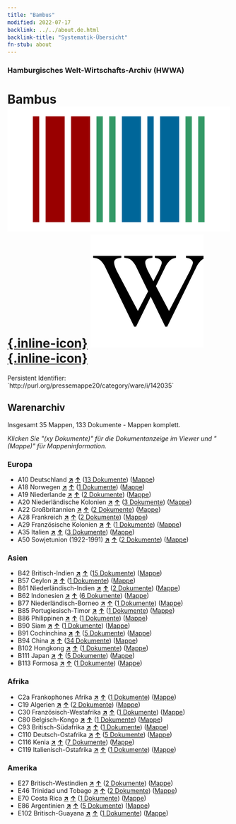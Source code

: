```yaml
---
title: "Bambus"
modified: 2022-07-17
backlink: ../../about.de.html
backlink-title: "Systematik-Übersicht"
fn-stub: about
---
```


### Hamburgisches Welt-Wirtschafts-Archiv (HWWA)

# Bambus &#160; [![Wikidata](/images/Wikidata-logo.svg "Wikidata"){.inline-icon}](http://www.wikidata.org/entity/Q670887) [![Wikipedia](/images/Wikipedia-W.svg "Wikipedia"){.inline-icon}](https://de.wikipedia.org/wiki/Bambus)

<div class="hint">Persistent Identifier: `http://purl.org/pressemappe20/category/ware/i/142035`</div>







## Warenarchiv




Insgesamt 35 Mappen, 133 Dokumente - Mappen komplett.

_Klicken Sie "(xy Dokumente)" für die Dokumentanzeige im Viewer und "(Mappe)" für Mappeninformation._




### Europa

- A10 Deutschland [**&nearr;**](../../../geo/i/126128/about.de.html "Deutschland (alle Mappen)") [**&uarr;**](../../../geo/about.de.html#A10 "Ländersystematik") (<a href="https://pm20.zbw.eu/iiifview/folder/wa/142035,126128" title="über: Bambus : Deutschland" target="_blank">13 Dokumente</a>) ([Mappe](../../../../folder/wa/1420xx/142035/1261xx/126128/about.de.html))
- A18 Norwegen [**&nearr;**](../../../geo/i/140969/about.de.html "Norwegen (alle Mappen)") [**&uarr;**](../../../geo/about.de.html#A18 "Ländersystematik") (<a href="https://pm20.zbw.eu/iiifview/folder/wa/142035,140969" title="über: Bambus : Norwegen" target="_blank">1 Dokumente</a>) ([Mappe](../../../../folder/wa/1420xx/142035/1409xx/140969/about.de.html))
- A19 Niederlande [**&nearr;**](../../../geo/i/140970/about.de.html "Niederlande (alle Mappen)") [**&uarr;**](../../../geo/about.de.html#A19 "Ländersystematik") (<a href="https://pm20.zbw.eu/iiifview/folder/wa/142035,140970" title="über: Bambus : Niederlande" target="_blank">2 Dokumente</a>) ([Mappe](../../../../folder/wa/1420xx/142035/1409xx/140970/about.de.html))
- A20 Niederländische Kolonien [**&nearr;**](../../../geo/i/140971/about.de.html "Niederländische Kolonien (alle Mappen)") [**&uarr;**](../../../geo/about.de.html#A20 "Ländersystematik") (<a href="https://pm20.zbw.eu/iiifview/folder/wa/142035,140971" title="über: Bambus : Niederländische Kolonien" target="_blank">3 Dokumente</a>) ([Mappe](../../../../folder/wa/1420xx/142035/1409xx/140971/about.de.html))
- A22 Großbritannien [**&nearr;**](../../../geo/i/140974/about.de.html "Großbritannien (alle Mappen)") [**&uarr;**](../../../geo/about.de.html#A22 "Ländersystematik") (<a href="https://pm20.zbw.eu/iiifview/folder/wa/142035,140974" title="über: Bambus : Großbritannien" target="_blank">2 Dokumente</a>) ([Mappe](../../../../folder/wa/1420xx/142035/1409xx/140974/about.de.html))
- A28 Frankreich [**&nearr;**](../../../geo/i/140982/about.de.html "Frankreich (alle Mappen)") [**&uarr;**](../../../geo/about.de.html#A28 "Ländersystematik") (<a href="https://pm20.zbw.eu/iiifview/folder/wa/142035,140982" title="über: Bambus : Frankreich" target="_blank">2 Dokumente</a>) ([Mappe](../../../../folder/wa/1420xx/142035/1409xx/140982/about.de.html))
- A29 Französische Kolonien [**&nearr;**](../../../geo/i/140983/about.de.html "Französische Kolonien (alle Mappen)") [**&uarr;**](../../../geo/about.de.html#A29 "Ländersystematik") (<a href="https://pm20.zbw.eu/iiifview/folder/wa/142035,140983" title="über: Bambus : Französische Kolonien" target="_blank">1 Dokumente</a>) ([Mappe](../../../../folder/wa/1420xx/142035/1409xx/140983/about.de.html))
- A35 Italien [**&nearr;**](../../../geo/i/141008/about.de.html "Italien (alle Mappen)") [**&uarr;**](../../../geo/about.de.html#A35 "Ländersystematik") (<a href="https://pm20.zbw.eu/iiifview/folder/wa/142035,141008" title="über: Bambus : Italien" target="_blank">3 Dokumente</a>) ([Mappe](../../../../folder/wa/1420xx/142035/1410xx/141008/about.de.html))
- A50 Sowjetunion (1922-1991) [**&nearr;**](../../../geo/i/141043/about.de.html "Sowjetunion (1922-1991) (alle Mappen)") [**&uarr;**](../../../geo/about.de.html#A50 "Ländersystematik") (<a href="https://pm20.zbw.eu/iiifview/folder/wa/142035,141043" title="über: Bambus : Sowjetunion (1922-1991)" target="_blank">2 Dokumente</a>) ([Mappe](../../../../folder/wa/1420xx/142035/1410xx/141043/about.de.html))

### Asien

- B42 Britisch-Indien [**&nearr;**](../../../geo/i/141189/about.de.html "Britisch-Indien (alle Mappen)") [**&uarr;**](../../../geo/about.de.html#B42 "Ländersystematik") (<a href="https://pm20.zbw.eu/iiifview/folder/wa/142035,141189" title="über: Bambus : Britisch-Indien" target="_blank">15 Dokumente</a>) ([Mappe](../../../../folder/wa/1420xx/142035/1411xx/141189/about.de.html))
- B57 Ceylon [**&nearr;**](../../../geo/i/141204/about.de.html "Ceylon (alle Mappen)") [**&uarr;**](../../../geo/about.de.html#B57 "Ländersystematik") (<a href="https://pm20.zbw.eu/iiifview/folder/wa/142035,141204" title="über: Bambus : Ceylon" target="_blank">1 Dokumente</a>) ([Mappe](../../../../folder/wa/1420xx/142035/1412xx/141204/about.de.html))
- B61 Niederländisch-Indien [**&nearr;**](../../../geo/i/141215/about.de.html "Niederländisch-Indien (alle Mappen)") [**&uarr;**](../../../geo/about.de.html#B61 "Ländersystematik") (<a href="https://pm20.zbw.eu/iiifview/folder/wa/142035,141215" title="über: Bambus : Niederländisch-Indien" target="_blank">2 Dokumente</a>) ([Mappe](../../../../folder/wa/1420xx/142035/1412xx/141215/about.de.html))
- B62 Indonesien [**&nearr;**](../../../geo/i/141218/about.de.html "Indonesien (alle Mappen)") [**&uarr;**](../../../geo/about.de.html#B62 "Ländersystematik") (<a href="https://pm20.zbw.eu/iiifview/folder/wa/142035,141218" title="über: Bambus : Indonesien" target="_blank">6 Dokumente</a>) ([Mappe](../../../../folder/wa/1420xx/142035/1412xx/141218/about.de.html))
- B77 Niederländisch-Borneo [**&nearr;**](../../../geo/i/141227/about.de.html "Niederländisch-Borneo (alle Mappen)") [**&uarr;**](../../../geo/about.de.html#B77 "Ländersystematik") (<a href="https://pm20.zbw.eu/iiifview/folder/wa/142035,141227" title="über: Bambus : Niederländisch-Borneo" target="_blank">1 Dokumente</a>) ([Mappe](../../../../folder/wa/1420xx/142035/1412xx/141227/about.de.html))
- B85 Portugiesisch-Timor [**&nearr;**](../../../geo/i/141238/about.de.html "Portugiesisch-Timor (alle Mappen)") [**&uarr;**](../../../geo/about.de.html#B85 "Ländersystematik") (<a href="https://pm20.zbw.eu/iiifview/folder/wa/142035,141238" title="über: Bambus : Portugiesisch-Timor" target="_blank">1 Dokumente</a>) ([Mappe](../../../../folder/wa/1420xx/142035/1412xx/141238/about.de.html))
- B86 Philippinen [**&nearr;**](../../../geo/i/141240/about.de.html "Philippinen (alle Mappen)") [**&uarr;**](../../../geo/about.de.html#B86 "Ländersystematik") (<a href="https://pm20.zbw.eu/iiifview/folder/wa/142035,141240" title="über: Bambus : Philippinen" target="_blank">1 Dokumente</a>) ([Mappe](../../../../folder/wa/1420xx/142035/1412xx/141240/about.de.html))
- B90 Siam [**&nearr;**](../../../geo/i/141242/about.de.html "Siam (alle Mappen)") [**&uarr;**](../../../geo/about.de.html#B90 "Ländersystematik") (<a href="https://pm20.zbw.eu/iiifview/folder/wa/142035,141242" title="über: Bambus : Siam" target="_blank">1 Dokumente</a>) ([Mappe](../../../../folder/wa/1420xx/142035/1412xx/141242/about.de.html))
- B91 Cochinchina [**&nearr;**](../../../geo/i/141243/about.de.html "Cochinchina (alle Mappen)") [**&uarr;**](../../../geo/about.de.html#B91 "Ländersystematik") (<a href="https://pm20.zbw.eu/iiifview/folder/wa/142035,141243" title="über: Bambus : Cochinchina" target="_blank">5 Dokumente</a>) ([Mappe](../../../../folder/wa/1420xx/142035/1412xx/141243/about.de.html))
- B94 China [**&nearr;**](../../../geo/i/141253/about.de.html "China (alle Mappen)") [**&uarr;**](../../../geo/about.de.html#B94 "Ländersystematik") (<a href="https://pm20.zbw.eu/iiifview/folder/wa/142035,141253" title="über: Bambus : China" target="_blank">34 Dokumente</a>) ([Mappe](../../../../folder/wa/1420xx/142035/1412xx/141253/about.de.html))
- B102 Hongkong [**&nearr;**](../../../geo/i/141268/about.de.html "Hongkong (alle Mappen)") [**&uarr;**](../../../geo/about.de.html#B102 "Ländersystematik") (<a href="https://pm20.zbw.eu/iiifview/folder/wa/142035,141268" title="über: Bambus : Hongkong" target="_blank">1 Dokumente</a>) ([Mappe](../../../../folder/wa/1420xx/142035/1412xx/141268/about.de.html))
- B111 Japan [**&nearr;**](../../../geo/i/141272/about.de.html "Japan (alle Mappen)") [**&uarr;**](../../../geo/about.de.html#B111 "Ländersystematik") (<a href="https://pm20.zbw.eu/iiifview/folder/wa/142035,141272" title="über: Bambus : Japan" target="_blank">5 Dokumente</a>) ([Mappe](../../../../folder/wa/1420xx/142035/1412xx/141272/about.de.html))
- B113 Formosa [**&nearr;**](../../../geo/i/141274/about.de.html "Formosa (alle Mappen)") [**&uarr;**](../../../geo/about.de.html#B113 "Ländersystematik") (<a href="https://pm20.zbw.eu/iiifview/folder/wa/142035,141274" title="über: Bambus : Formosa" target="_blank">1 Dokumente</a>) ([Mappe](../../../../folder/wa/1420xx/142035/1412xx/141274/about.de.html))

### Afrika

- C2a Frankophones Afrika [**&nearr;**](../../../geo/i/141312/about.de.html "Frankophones Afrika (alle Mappen)") [**&uarr;**](../../../geo/about.de.html#C2a "Ländersystematik") (<a href="https://pm20.zbw.eu/iiifview/folder/wa/142035,141312" title="über: Bambus : Frankophones Afrika" target="_blank">1 Dokumente</a>) ([Mappe](../../../../folder/wa/1420xx/142035/1413xx/141312/about.de.html))
- C19 Algerien [**&nearr;**](../../../geo/i/141354/about.de.html "Algerien (alle Mappen)") [**&uarr;**](../../../geo/about.de.html#C19 "Ländersystematik") (<a href="https://pm20.zbw.eu/iiifview/folder/wa/142035,141354" title="über: Bambus : Algerien" target="_blank">2 Dokumente</a>) ([Mappe](../../../../folder/wa/1420xx/142035/1413xx/141354/about.de.html))
- C30 Französisch-Westafrika [**&nearr;**](../../../geo/i/141361/about.de.html "Französisch-Westafrika (alle Mappen)") [**&uarr;**](../../../geo/about.de.html#C30 "Ländersystematik") (<a href="https://pm20.zbw.eu/iiifview/folder/wa/142035,141361" title="über: Bambus : Französisch-Westafrika" target="_blank">1 Dokumente</a>) ([Mappe](../../../../folder/wa/1420xx/142035/1413xx/141361/about.de.html))
- C80 Belgisch-Kongo [**&nearr;**](../../../geo/i/141444/about.de.html "Belgisch-Kongo (alle Mappen)") [**&uarr;**](../../../geo/about.de.html#C80 "Ländersystematik") (<a href="https://pm20.zbw.eu/iiifview/folder/wa/142035,141444" title="über: Bambus : Belgisch-Kongo" target="_blank">1 Dokumente</a>) ([Mappe](../../../../folder/wa/1420xx/142035/1414xx/141444/about.de.html))
- C93 Britisch-Südafrika [**&nearr;**](../../../geo/i/141454/about.de.html "Britisch-Südafrika (alle Mappen)") [**&uarr;**](../../../geo/about.de.html#C93 "Ländersystematik") (<a href="https://pm20.zbw.eu/iiifview/folder/wa/142035,141454" title="über: Bambus : Britisch-Südafrika" target="_blank">1 Dokumente</a>) ([Mappe](../../../../folder/wa/1420xx/142035/1414xx/141454/about.de.html))
- C110 Deutsch-Ostafrika [**&nearr;**](../../../geo/i/141471/about.de.html "Deutsch-Ostafrika (alle Mappen)") [**&uarr;**](../../../geo/about.de.html#C110 "Ländersystematik") (<a href="https://pm20.zbw.eu/iiifview/folder/wa/142035,141471" title="über: Bambus : Deutsch-Ostafrika" target="_blank">5 Dokumente</a>) ([Mappe](../../../../folder/wa/1420xx/142035/1414xx/141471/about.de.html))
- C116 Kenia [**&nearr;**](../../../geo/i/141475/about.de.html "Kenia (alle Mappen)") [**&uarr;**](../../../geo/about.de.html#C116 "Ländersystematik") (<a href="https://pm20.zbw.eu/iiifview/folder/wa/142035,141475" title="über: Bambus : Kenia" target="_blank">7 Dokumente</a>) ([Mappe](../../../../folder/wa/1420xx/142035/1414xx/141475/about.de.html))
- C119 Italienisch-Ostafrika [**&nearr;**](../../../geo/i/141477/about.de.html "Italienisch-Ostafrika (alle Mappen)") [**&uarr;**](../../../geo/about.de.html#C119 "Ländersystematik") (<a href="https://pm20.zbw.eu/iiifview/folder/wa/142035,141477" title="über: Bambus : Italienisch-Ostafrika" target="_blank">1 Dokumente</a>) ([Mappe](../../../../folder/wa/1420xx/142035/1414xx/141477/about.de.html))

### Amerika

- E27 Britisch-Westindien [**&nearr;**](../../../geo/i/141663/about.de.html "Britisch-Westindien (alle Mappen)") [**&uarr;**](../../../geo/about.de.html#E27 "Ländersystematik") (<a href="https://pm20.zbw.eu/iiifview/folder/wa/142035,141663" title="über: Bambus : Britisch-Westindien" target="_blank">2 Dokumente</a>) ([Mappe](../../../../folder/wa/1420xx/142035/1416xx/141663/about.de.html))
- E46 Trinidad und Tobago [**&nearr;**](../../../geo/i/141667/about.de.html "Trinidad und Tobago (alle Mappen)") [**&uarr;**](../../../geo/about.de.html#E46 "Ländersystematik") (<a href="https://pm20.zbw.eu/iiifview/folder/wa/142035,141667" title="über: Bambus : Trinidad und Tobago" target="_blank">2 Dokumente</a>) ([Mappe](../../../../folder/wa/1420xx/142035/1416xx/141667/about.de.html))
- E70 Costa Rica [**&nearr;**](../../../geo/i/141683/about.de.html "Costa Rica (alle Mappen)") [**&uarr;**](../../../geo/about.de.html#E70 "Ländersystematik") (<a href="https://pm20.zbw.eu/iiifview/folder/wa/142035,141683" title="über: Bambus : Costa Rica" target="_blank">1 Dokumente</a>) ([Mappe](../../../../folder/wa/1420xx/142035/1416xx/141683/about.de.html))
- E86 Argentinien [**&nearr;**](../../../geo/i/141692/about.de.html "Argentinien (alle Mappen)") [**&uarr;**](../../../geo/about.de.html#E86 "Ländersystematik") (<a href="https://pm20.zbw.eu/iiifview/folder/wa/142035,141692" title="über: Bambus : Argentinien" target="_blank">5 Dokumente</a>) ([Mappe](../../../../folder/wa/1420xx/142035/1416xx/141692/about.de.html))
- E102 Britisch-Guayana [**&nearr;**](../../../geo/i/141700/about.de.html "Britisch-Guayana (alle Mappen)") [**&uarr;**](../../../geo/about.de.html#E102 "Ländersystematik") (<a href="https://pm20.zbw.eu/iiifview/folder/wa/142035,141700" title="über: Bambus : Britisch-Guayana" target="_blank">1 Dokumente</a>) ([Mappe](../../../../folder/wa/1420xx/142035/1417xx/141700/about.de.html))








